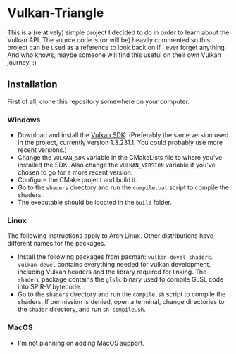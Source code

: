 # Vulkan-Triangle

This is a (relatively) simple project I decided to do in order to learn about the Vulkan API. The source code is (or will be) heavily commented so this project can be used as a reference to look back on if I ever forget anything. And who knows, maybe someone will find this useful on their own Vulkan journey. :)

## Installation

First of all, clone this repository somewhere on your computer.

### Windows

- Download and install the [Vulkan SDK](https://vulkan.lunarg.com/). (Preferably the same version used in the project, currently version 1.3.231.1. You could probably use more recent versions.)
- Change the `VULKAN_SDK` variable in the CMakeLists file to where you've installed the SDK. Also change the `VULKAN_VERSION` variable if you've chosen to go for a more recent version.
- Configure the CMake project and build it.
- Go to the `shaders` directory and run the `compile.bat` script to compile the shaders.
- The executable should be located in the `build` folder.

### Linux

The following instructions apply to Arch Linux. Other distributions have different names for the packages.

- Install the following packages from pacman: `vulkan-devel shaderc`. `vulkan-devel` contains everything needed for vulkan development, including Vulkan headers and the library required for linking. The `shaderc` package contains the `glslc` binary used to compile GLSL code into SPIR-V bytecode.
- Go to the `shaders` directory and run the `compile.sh` script to compile the shaders. If permission is denied, open a terminal, change directories to the `shader` directory, and run `sh compile.sh`.

### MacOS

- I'm not planning on adding MacOS support.